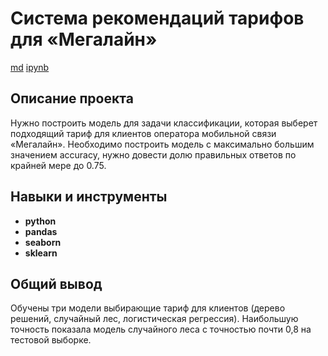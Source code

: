 # Система рекомендаций тарифов для «Мегалайн»

[md](https://github.com/VotinovAlS/Portfolio/blob/master/Yandex_Praktikum_Projects/6.Tariff_Recomendation_System/README.md)     [ipynb](https://github.com/VotinovAlS/Portfolio/blob/master/Yandex_Praktikum_Projects/6.Tariff_Recomendation_System/P6_Tariff_Recomendation_System.ipynb)

## Описание проекта

Нужно построить модель для задачи классификации, которая выберет подходящий тариф для клиентов оператора мобильной связи «Мегалайн». Необходимо построить модель с максимально большим значением accuracy, нужно довести долю правильных ответов по крайней мере до 0.75.

## Навыки и инструменты

- **python**
- **pandas**
- **seaborn**
- **sklearn**

## 

## Общий вывод

Обучены три модели выбирающие тариф для клиентов (дерево решений, случайный лес, логистическая регрессия). Наибольшую точность показала модель случайного леса с точностью почти 0,8 на тестовой выборке.